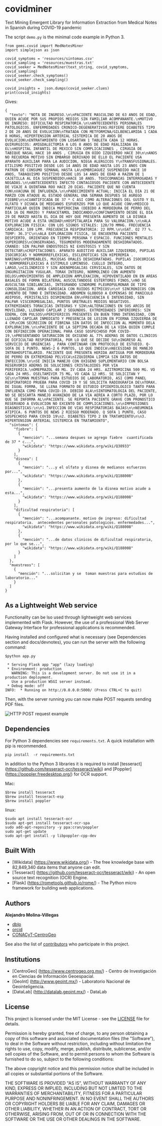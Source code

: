 # covidminer
Text Mining Emergent Library for Information Extraction from Medical Notes in Spanish during COVID-19 pandemic


The script `demo.py` is the minimal code example in Python 3.


```
from gems.covid import MedNotesMiner
import simplejson as json

covid_symptoms = 'resources/sintomas.csv'
covid_sampling = 'resources/muestras.txt'
covid_seeker = MedNotesMiner(text_string, covid_symptoms, covid_sampling)
covid_seeker.check_symptoms()
covid_seeker.check_sampling()

covid_insights =  json.dumps(covid_seeker.clues)
print(covid_insights)
```

Gives:

```
{
  "texto": "NOTA DE INGRESO.\n\nPACIENTE MASCULINO DE 63 ANOS DE EDAD, QUIEN ACUDE POR SUS PROPIOS MEDIOS SIN FAMILIAR ACOMPANANTE.\nMOTIVO DE INGRESO: DIFICULTAD RESPIRATORIA.\n\nANTECEDENTES PERSONALES PATOLOGICOS. ENFERMEDADES CRONICO-DEGENERATIVAS:REFIERE DIABETES TIPO 2 DE 20 ANOS DE EVOLUCION\nTRATADA CON METFORMINA/GILBENCLAMIDA 1 CADA 8 HORAS, HIPERTENSION ARTERIAL SISTEMICA DE 20 ANOS DE EVOLUCION\nENTRATAMIENTO CON LOSARTAN 1 TABLETA CADA 12 HORAS. QUIRURGICOS: AMIGDALECTOMIA A LOS 8 ANOS DE EDAD REALIZADA EN EL\nHOSPITAL INFANTIL DE MEXICO SIN COMPLICACIONES , CIRUGIA DE TABIQUE NASAL HACE 10 ANOS , CIRUGIA EN OIDO IZQUIERDO HACE 30\n\nANOS NO RECUERDA MOTIVO SIN EMBARGO DERIVADO DE ELLO EL PACIENTE USA APARATO AUXILIAR PARA LA AUDICION, NIEGA ALERGICOS Y\nTRANSFUSIONALES. ETILISMO POSITIVO DESDE LOS 14 ANOS DE EDAD HASTA LOS 23 ANOS CON PATRON DE CONSUMO SEMANAL HASTA LA\nEMBRIAGUEZ SUSPENDIDO HACE 10 ANOS, TABAQUISMO POSITIVO DESDE LOS 14 ANOS DE EDAD A RAZON DE 1 CAJETILLA AL DIA SUSPENDIDO\nHACE 10 ANOS. TOXICOMANIAS INTERROGADAS Y NEGADAS.\n\nANTECEDENTES INFECTO CONTAGIOSOS PACIENTE CON ANTECEDENTE DE VIAJE A QUINTANA ROO HACE 20 DIAS. PACIENTE QUE NO CUENTA CON\nVACUNA DE INFLUENZA.\n\nPADECIMIENTO ACTUAL: INICIA EL DIA 21 OE MARZO CON ATAQUE AL ESTADO GENERAL UNA SEMANA DESPUES SE AGREGO FIEBRE\n\nCUANTIFICADA DE 37 * C ASI COMO ALTERACIONES DEL GUSTO Y EL OLFATO Y DISNEA DE MEDIANOS ESFUERZOS POR LO QUE ACUDE CON\nMEDICO PARTICULAR QUIEN INDICA MUPIROCINA (DEBIDO A MORDEDURA DE PERRO DEL DIA 16 DE MARZO) Y PARACETAMOL INDICANDO\nCONFINAMIENTO DESDE EL DIA 29 DE MARZO HASTA EL DIA DE HOY QUE PRESENTA AUMENTO DE LA DISNEA MOTIVO ACUDE A ESTA UNIDAD\nHOSPITALARIA PARA SU VALORACION.\n\nALA EXPLORACION FISICA: CON LOS SIGNOS VITALES: 120/70 MMHG. FRECUENCIA CARDIACA: 109 LPM. FRECUENCIA RESPIRATORIA: 22 RPM.\n\nSAT. O2 77 %. TEMP: 36.3°C\n\nALA EXPLORACION FISICA, SE ENCUENTRA PACIENTE DESPIERTO, ORIENTADO EN TIEMPO PERSONA Y ESPACIO. FUNCIONES MENTALES SUPERIORES\nCONSERVADAS, TEGUMENTOS MODERADAMENTE DESHIDRATADOS. CRANEO: SIN PALPAR ENDOSTOSIS NI EXOSTOSIS Y SIN DETECTAR\nCREPITACIONES. APARATO AUDITIVO AUXILIAR IZQUIERDO, PUPILAS ISOCORICAS Y NORMORREFLEXICAS, ESCLEROTICAS SIN HIPEREMIA . NARINAS\nPERMEABLES, MUCOSAS ORALES DESHIDRATADAS. PUPILAS ISOCORICAS Y NORMORREFLEXICAS A ESTIMULO LUMINOSO. CUELLO INTEGRO, LARGO,\nCILINDRICO Y SIN ADENOMEGALIAS CERVICALES, SIN DATOS DE INGURGITACION YUGULAR. TORAX INTEGRO, NORMOLINEO CON AUMENTO DELOS\nMOVIMIENTOS DE AMPLEXION AMPLEXACION, HIPOVENTILADO EN EN AREAS BASALES DE FORMA BILATERAL AUSCULTANDOSE ESTERTORES FINOS,\nNO SE AUSCULTAN SIBILANCIAS, INTEGRANDO SINDROME PLEUROPULMONAR DE TIPO CONSOLIDACION. AREA CARDIACA CON RUIDOS RITMICOS\n\nY SINCRONICOS CON AUMENTO DE TONO E INTENSIDAD. ABDOMEN GLOBOSO A EXPENSAS DE PANICULO ADIPOSO, PERISTALSIS DISMINUIDA EN\nFRECUENCIA E INTENSIDAD, SIN PALPAR VISCEROMEGALIAS, PUNTOS URETRALES MEDIOS NEGATIVOS. EXTREMIDADES TORACICAS INTEGRAS Y SIN\nALTERACIONES EN SUS ARCOS DE MOVILIDAD, LLENADO CAPILAR 2 SEGUNDOS. EXTREMIDADES INFERIORES: SIN EDEMA, CON PULSOS\nPERIFERICOS PRESENTES EN BUEN TONO INTENSIDAD, CON LLENADO CAPILAR INMEDIATO Y PRESENCIA DE LESION EN PIERNA IZQUIERDA DE 4 CM\nCON SECRECION DE FIBRINA SIN DATOS DE INFECCION AL MOMENTO DELA EXPLORACION.\n\nPACIENTE DE LA SEPTIMA DECADA DE LA VIDA QUIEN CUMPLE CON DEFINICION OPERACIONAL PARA CASO SOSPECHOSO POR COVID-19,\nPRESENTANDO SATURACION DE OXIGENO AL 77% ADEMAS DE DATOS CLINICOS DE DIFICULTAD RESPIRATORIA, POR LO QUE SE DECIDE SU\nINGRESO AL SERVICIO DE URGENCIAS , PARA CONTINUAR CON PROTOCOLO DE ESTUDIO. Q-SOFA DE 1 PUNTO. NEWS-2 6 PUNTOS, LO QUE INDICA\nNECESIDAD DE MANEJO INTRAHOSPITALARIO. PACIENTE QUE PRESENTA HERIDA ANTIGUA POR MORDEDURA DE PERRO EN EXTREMIDAD PELVICA\nIZQUIERDA LIMPIA SIN DATOS DE INFECCION.\n\nSE INICIA MANEJO CON OXIGENO SUPLEMENTARIO CON BOLSA RESERVORIO ADEMAS DE SOLUCIONES CRISTALOIDES POR VIA PERIFERICA.\nOMEPRAZOL 40 MG. IV CADA 24 HRS. AZITROMICINA 500 MG. VO CADA 24 HRS. OSELTAMIVIR 75 MG, VO CADA 12 HRS. SE SOLICITAN Y SE\n\nTOMAN MUESTRAS PARA ESTUDIOS DE LABORATORIO, ASI COMO PANEL RESPIRATORIO PRUEBA PARA COVID 19 Y SE SOLICITA RADIOGRAFIA DE\nTORAX. DE IGUAL FORMA, SE LLENA FORMATO DE ESTUDIO EPIDEMIOLOGICO TANTO PARA INFLUENZA COMO PARA COVID-19. DEBIDO ALA\nSINTOMATOLOGIA DEL PACIENTE, NO SE DESCARTA MANEJO AVANZADO DE LA VIA AEREA A CORTO PLAZO, POR LO QUE SE INFORMA AL\nPACIENTE. SE REPORTA PACIENTE GRAVE CON PRONOSTICO RESERVADO A EVOLUCION NO EXCENTO DE COMPLICACIONES.\n\nIMPRESIONES DIAGNOSTICAS:\n\n1.INFECCION DE VIAS RESPIRATORIAS BAJAS\n\nNEUMONIA ATIPICA. 6 PUNTOS DE NEWS 2 RIESGO MODERADO. Q SOFA 1 PUNTO, CASO SOSPECHOSO PARA COVID 19\n2. DIABETES TIPO 2 EN TRATAMIENTO\n\n3. HIPERTENSION ARTERIAL SISTEMICA EN TRATAMIENTO",
  "síntomas": {
    "fiebre": [
      {
        "mención": "...semana despues se agrego fiebre  cuantificada de 37 * c...",
        "wikidata": "https://www.wikidata.org/wiki/Q38933"
      }
    ],
    "disnea": [
      {
        "mención": "...y el olfato y disnea de medianos esfuerzos por...",
        "wikidata": "https://www.wikidata.org/wiki/Q188008"
      },
      {
        "mención": "...presenta aumento de la disnea motivo acude a esta...",
        "wikidata": "https://www.wikidata.org/wiki/Q188008"
      }
    ],
    "dificultad respiratoria": [
      {
        "mención": "...acompanante. motivo de ingreso: dificultad respiratoria.  antecedentes personales patologicos. enfermedades...",
        "wikidata": "https://www.wikidata.org/wiki/Q188008"
      },
      {
        "mención": "...de datos clinicos de dificultad respiratoria, por lo que se...",
        "wikidata": "https://www.wikidata.org/wiki/Q188008"
      }
    ]
  },
  "muestreos": [
    {
      "mención": "...solicitan y se  toman muestras para estudios de laboratorio..."
    }
  ]
}
```

## As a Lightweight Web service

Functionality can be lso used through lightweight web services implemented with Flask. However, the use of a professional Web Server Gateway Interface for professional applications is recommended.

Having installed and configured what is necessary (see Dependencies section and docs/devnotes), you can run the server with the following command:


```
$python app.py

 * Serving Flask app "app" (lazy loading)
 * Environment: production
   WARNING: This is a development server. Do not use it in a production deployment.
   Use a production WSGI server instead.
 * Debug mode: off
INFO:  * Running on http://0.0.0.0:5000/ (Press CTRL+C to quit)
```

Then, with the server running you can now make POST requests sending PDF files.

![HTTP POST request example](docs/post.png)


## Dependencies

For Python 3 dependencies see `requirements.txt`. A quick installation with pip is recommended.

```
pip install  -r requirements.txt
```

In addition to the Python 3 libraries it is required to install [tesseract] (https://github.com/tesseract-ocr/tesseract/wiki) and [Poppler] (https://poppler.freedesktop.org/) for OCR support.

Mac:

```
$brew install tesseract
$brew install tesseract-esp
$brew install poppler
```

linux:

```
$sudo apt install tesseract-ocr
$sudo apt-get install tesseract-ocr-spa
sudo add-apt-repository -y ppa:cran/poppler
sudo apt-get update
sudo apt-get install -y libpoppler-cpp-dev
```

## Built With

* [Wikidata] (https://www.wikidata.org/) - The free knowledge base with 82,849,340 data items that anyone can edit.
* [Tesseract] (https://github.com/tesseract-ocr/tesseract/wiki) - An open source text recognition (OCR) Engine.
* [Flask] (https://rometools.github.io/rome/) - The Python micro framework for building web applications.


## Authors

**Alejandro Molina-Villegas**

* [dblp](https://dblp.uni-trier.de/pers/hd/m/Molina=Villegas:Alejandro)
* [orcid](https://orcid.org/0000-0001-9398-8844)
* [CONACyT-CentroGeo](http://mid.geoint.mx/site/integrante/id/15.html)

See also the list of [contributors]() who participate in this project.

## Institutions

  * [CentroGeo] (https://www.centrogeo.org.mx/) - Centro de Investigación en Ciencias de Información Geoespacial.
  * [GeoInt] (http://www.geoint.mx/) - Laboratorio Nacional de Geointeligencia.
  * [DataLab] (http://datalab.geoint.mx/) - DataLab

## License

This project is licensed under the MIT License - see the [LICENSE](docs/LICENSE) file for details. 

Permission is hereby granted, free of charge, to any person obtaining a copy
of this software and associated documentation files (the "Software"), to deal
in the Software without restriction, including without limitation the rights
to use, copy, modify, merge, publish, distribute, sublicense, and/or sell
copies of the Software, and to permit persons to whom the Software is
furnished to do so, subject to the following conditions:

The above copyright notice and this permission notice shall be included in all
copies or substantial portions of the Software.

THE SOFTWARE IS PROVIDED "AS IS", WITHOUT WARRANTY OF ANY KIND, EXPRESS OR
IMPLIED, INCLUDING BUT NOT LIMITED TO THE WARRANTIES OF MERCHANTABILITY,
FITNESS FOR A PARTICULAR PURPOSE AND NONINFRINGEMENT. IN NO EVENT SHALL THE
AUTHORS OR COPYRIGHT HOLDERS BE LIABLE FOR ANY CLAIM, DAMAGES OR OTHER
LIABILITY, WHETHER IN AN ACTION OF CONTRACT, TORT OR OTHERWISE, ARISING FROM,
OUT OF OR IN CONNECTION WITH THE SOFTWARE OR THE USE OR OTHER DEALINGS IN THE
SOFTWARE.



